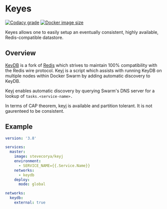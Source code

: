 # Keyes

[![Codacy grade](https://img.shields.io/codacy/grade/62ddb4351baf4fff8c0aec3c9d71d969?style=flat-square)](https://app.codacy.com/gh/stevecorya/keyj/dashboard)
[![Docker image size](https://img.shields.io/docker/image-size/stevecorya/keyj?style=flat-square)](https://hub.docker.com/r/stevecorya/keyj)

Keyes allows one to easily setup an eventually consistent, highly available, Redis-compatible datastore.

## Overview
[KeyDB](https://keydb.dev/) is a fork of [Redis](https://redis.io/) which strives to maintain 100% compatibility with the Redis wire protocol. Keyj is a script which assists with running KeyDB on multiple nodes within Docker Swarm by adding automatic discovery to KeyDB.

Keyj enables automatic discovery by querying Swarm's DNS server for a lookup of ```tasks.<service-name>.``` 

In terms of CAP theorem, keyj is available and partition tolerant. It is not gaurenteed to be consistent.

## Example
```yaml
version: '3.8'

services:
  master: 
    image: stevecorya/keyj
    environment:
      - SERVICE_NAME={{.Service.Name}}  
    networks:
      - keydb
    deploy:
      mode: global

networks:
  keydb:
    external: true
```

